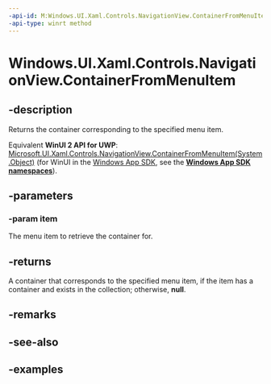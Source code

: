```yaml
---
-api-id: M:Windows.UI.Xaml.Controls.NavigationView.ContainerFromMenuItem(System.Object)
-api-type: winrt method
---
```


<!-- Method syntax.
public DependencyObject NavigationView.ContainerFromMenuItem(Object item)
-->

# Windows.UI.Xaml.Controls.NavigationView.ContainerFromMenuItem

## -description

Returns the container corresponding to the specified menu item.

Equivalent **WinUI 2 API for UWP**: [Microsoft.UI.Xaml.Controls.NavigationView.ContainerFromMenuItem(System.Object)](/windows/winui/api/microsoft.ui.xaml.controls.navigationview.containerfrommenuitem(system.object)) (for WinUI in the [Windows App SDK](/windows/apps/windows-app-sdk/), see the **[Windows App SDK namespaces](/windows/windows-app-sdk/api/winrt/)**).

## -parameters

### -param item

The menu item to retrieve the container for.

## -returns

A container that corresponds to the specified menu item, if the item has a container and exists in the collection; otherwise, **null**.

## -remarks

## -see-also

## -examples

